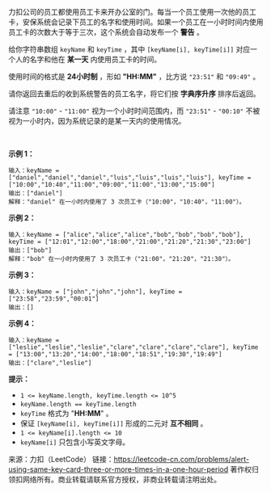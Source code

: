 力扣公司的员工都使用员工卡来开办公室的门。每当一个员工使用一次他的员工卡，安保系统会记录下员工的名字和使用时间。如果一个员工在一小时时间内使用员工卡的次数大于等于三次，这个系统会自动发布一个 **警告** 。

给你字符串数组 ```keyName``` 和 ```keyTime``` ，其中 ```[keyName[i], keyTime[i]]``` 对应一个人的名字和他在 **某一天** 内使用员工卡的时间。

使用时间的格式是 **24小时制** ，形如 **"HH:MM"** ，比方说 ```"23:51"``` 和 ```"09:49"``` 。

请你返回去重后的收到系统警告的员工名字，将它们按 **字典序升序** 排序后返回。

请注意 ```"10:00"``` - ```"11:00"``` 视为一个小时时间范围内，而 ```"23:51"``` - ```"00:10"``` 不被视为一小时内，因为系统记录的是某一天内的使用情况。

 

**示例 1：**
```
输入：keyName = ["daniel","daniel","daniel","luis","luis","luis","luis"], keyTime = ["10:00","10:40","11:00","09:00","11:00","13:00","15:00"]
输出：["daniel"]
解释："daniel" 在一小时内使用了 3 次员工卡（"10:00"，"10:40"，"11:00"）。
```
**示例 2：**
```
输入：keyName = ["alice","alice","alice","bob","bob","bob","bob"], keyTime = ["12:01","12:00","18:00","21:00","21:20","21:30","23:00"]
输出：["bob"]
解释："bob" 在一小时内使用了 3 次员工卡（"21:00"，"21:20"，"21:30"）。
```
**示例 3：**
```
输入：keyName = ["john","john","john"], keyTime = ["23:58","23:59","00:01"]
输出：[]
```
**示例 4：**
```
输入：keyName = ["leslie","leslie","leslie","clare","clare","clare","clare"], keyTime = ["13:00","13:20","14:00","18:00","18:51","19:30","19:49"]
输出：["clare","leslie"]
```

**提示：**

* ```1 <= keyName.length, keyTime.length <= 10^5```
* ```keyName.length == keyTime.length```
* ```keyTime``` 格式为 "**HH:MM**" 。
* 保证 ```[keyName[i], keyTime[i]]``` 形成的二元对 **互不相同** 。
* ```1 <= keyName[i].length <= 10```
* ```keyName[i]``` 只包含小写英文字母。

来源：力扣（LeetCode）
链接：https://leetcode-cn.com/problems/alert-using-same-key-card-three-or-more-times-in-a-one-hour-period
著作权归领扣网络所有。商业转载请联系官方授权，非商业转载请注明出处。
